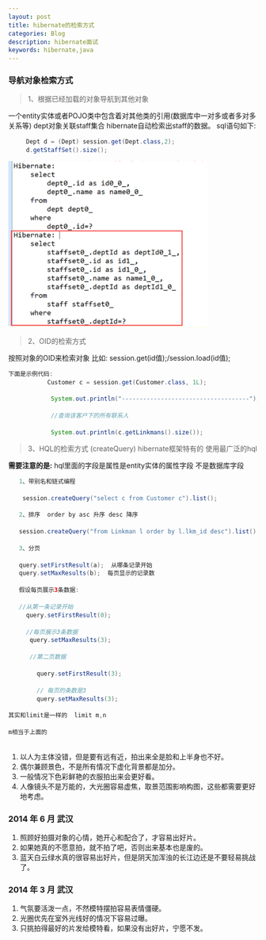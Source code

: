 ```yaml
---
layout: post
title: hibernate的检索方式
categories: Blog
description: hibernate面试
keywords: hibernate,java
---
```


### 导航对象检索方式

>1、根据已经加载的对象导航到其他对象

一个entity实体或者POJO类中包含着对其他类的引用(数据库中一对多或者多对多关系等)
dept对象关联staff集合 hibernate自动检索出staff的数据。  sql语句如下:

```java
     Dept d = (Dept) session.get(Dept.class,2);
     d.getStaffSet().size();
```
    

<img src="/images/blog/javaEE/2018_03_08hibernateQuery.PNG" width="80%" height="40%" border="black" alt="检索sql语句" />

>2、OID的检索方式

按照对象的OID来检索对象  比如: session.get(id值);/session.load(id值);

```java
下面是示例代码:
           Customer c = session.get(Customer.class, 1L);
		    
		    System.out.println("------------------------------------");
		    
		    //查询该客户下的所有联系人
		    
		    System.out.println(c.getLinkmans().size());

```

>3、HQL的检索方式 (createQuery) hibernate框架特有的 使用最广泛的hql 

<b>需要注意的是:</b> hql里面的字段是属性是entity实体的属性字段 不是数据库字段
```java
   1、带别名和链式编程

    session.createQuery("select c from Customer c").list();

   2、排序  order by asc 升序 desc 降序

   session.createQuery("from Linkman l order by l.lkm_id desc").list();

   3、分页

   query.setFirstResult(a);  从哪条记录开始 
   query.setMaxResults(b);  每页显示的记录数

   假设每页展示3条数据:

   //从第一条记录开始
     query.setFirstResult(0);

     //每页展示3条数据
      query.setMaxResults(3);

      //第二页数据
     
        query.setFirstResult(3);

		// 每页的条数是3
		query.setMaxResults(3);

其实和limit是一样的  limit m,n

m相当于上面的 



```



1. 以人为主体没错，但是要有远有近，拍出来全是脸和上半身也不好。
2. 偶尔兼顾景色，不是所有情况下虚化背景都是加分。
3. 一般情况下色彩鲜艳的衣服拍出来会更好看。
4. 人像镜头不是万能的，大光圈容易虚焦，取景范围影响构图，这些都需要更好地考虑。

### 2014 年 6 月 武汉

1. 照顾好拍摄对象的心情，她开心和配合了，才容易出好片。
2. 如果她真的不愿意拍，就不拍了吧，否则出来基本也是废的。
3. 蓝天白云绿水真的很容易出好片，但是阴天加浑浊的长江边还是不要轻易挑战了。

### 2014 年 3 月 武汉

1. 气氛要活泼一点，不然模特摆拍容易表情僵硬。
2. 光圈优先在室外光线好的情况下容易过曝。
3. 只挑拍得最好的片发给模特看，如果没有出好片，宁愿不发。
